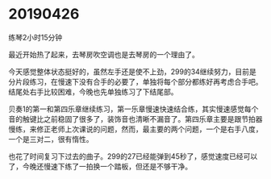 # 20190426

练琴2小时15分钟

最近开始热了起来，去琴房吹空调也是去琴房的一个理由了。

今天感觉整体状态挺好的，虽然左手还是使不上劲，299的34继续努力，目前是分片段练习，在慢速下没有合手的必要了，单独将每个部分都练好再考虑合手吧。结尾处右手比较困难，今晚也先单独练习了下结尾部。

贝奏1的第一和第四乐章继续练习，第一乐章慢速快速结合练，其实慢速感觉每个音的触键比之前稳固了很多了，装饰音也清晰不漏音了。第四乐章主要是跟节拍器慢练，来修正老师上次课说的问题，然而，最主要的两个问题，一个是右手八度，一个是三对二，很有惰性。

也花了时间复习下过去的曲子。299的27已经能弹到45秒了，感觉速度已经可以了，今晚还慢速下练了一拍换一个踏板，但还是不够干净。
